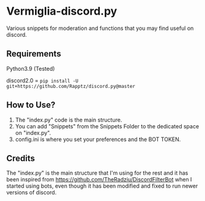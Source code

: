# Vermiglia-discord.py
Various snippets for moderation and functions that you may find useful on discord. 

## Requirements
Python3.9 (Tested)

discord2.0 = ``` pip install -U git+https://github.com/Rapptz/discord.py@master ```


## How to Use?
1. The "index.py" code is the main structure. 
2. You can add "Snippets" from the Snippets Folder to the dedicated space on "index.py". 
3. config.ini is where you set your preferences and the BOT TOKEN.


## Credits
The "index.py" is the main structure that I'm using for the rest and it has been inspired from https://github.com/TheRadziu/DiscordFilterBot when I started using bots, even though it has been modified and fixed to run newer versions of discord.
